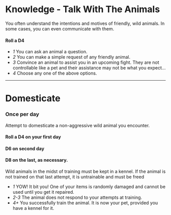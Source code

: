 # Knowledge - Talk With The Animals

You often understand the intentions and motives of friendly, wild animals.  In some cases, you can even communicate with them. 

#### Roll a D4

* _1_ You can ask an animal a question.
* _2_ You can make a simple request of any friendly animal.
* _3_ Convince an animal to assist you in an upcoming fight.  They are not controllable like a pet and their assistance may not be what you expect…
* _4_ Choose any one of the above options.


-----

# Domesticate
### Once per day

Attempt to domesticate a non-aggressive wild animal you encounter.  

#### Roll a D4 on your first day
#### D6 on second day
#### D8 on the last, as necessary. 

Wild animals in the midst of training must be kept in a kennel.  If the animal is not trained on that last attempt, it is untrainable and must be freed

* _1_ YOW!  It bit you!  One of your items is randomly damaged and cannot be used until you get it repaired.
* _2-3_ The animal does not respond to your attempts at training.
* _4+_  You successfully train the animal.  It is now your pet, provided you have a kennel for it.
